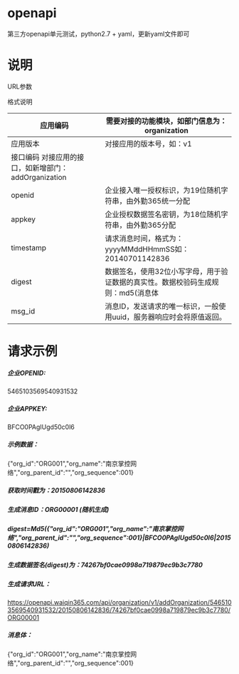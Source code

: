 # openapi
第三方openapi单元测试，python2.7 + yaml，更新yaml文件即可

# 说明


URL参数

格式说明


| 应用编码 | 需要对接的功能模块，如部门信息为：organization 
|---------|----------|
|应用版本  |  对接应用的版本号，如：v1 
|接口编码    对接应用的接口，如新增部门：addOrganization 
|openid    |企业接入唯一授权标识，为19位随机字符串，由外勤365统一分配 
|appkey    |企业授权数据签名密钥，为18位随机字符串，由外勤365分配 
|timestamp|    请求消息时间，格式为：yyyyMMddHHmmSS如：20140701142836 
|digest  |  数据签名，使用32位小写字母，用于验证数据的真实性。数据校验码生成规则：md5(消息体|appkey|timestamp),
|msg_id |   消息ID，发送请求的唯一标识，一般使用uuid，服务器响应时会将原值返回。 

# 请求示例

##### 企业OPENID: 
5465103569540931532

##### 企业APPKEY: 
BFCO0PAgIUgd50c0l6

##### 示例数据：

{"org_id":"ORG001","org_name":"南京掌控网络","org_parent_id":"","org_sequence":001}

##### 获取时间戳为：20150806142836

##### 生成消息ID：ORG00001 (随机生成)

##### digest=Md5({"org_id":"ORG001","org_name":"南京掌控网络","org_parent_id":"","org_sequence":001}|BFCO0PAgIUgd50c0l6|20150806142836)

##### 生成数据签名(digest)为：74267bf0cae0998a719879ec9b3c7780

##### 生成请求URL：

https://openapi.waiqin365.com/api/organization/v1/addOrganization/5465103569540931532/20150806142836/74267bf0cae0998a719879ec9b3c7780/ORG00001

##### 消息体：

{"org_id":"ORG001","org_name":"南京掌控网络","org_parent_id":"","org_sequence":001}
